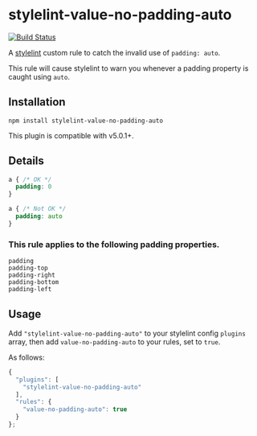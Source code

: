 # stylelint-value-no-padding-auto

[![Build Status](https://travis-ci.org/timothyneiljohnson/stylelint-value-no-padding-auto.svg)](https://travis-ci.org/timothyneiljohnson/stylelint-value-no-padding-auto)

A [stylelint](https://github.com/stylelint/stylelint) custom rule to catch the invalid use of `padding: auto`.

This rule will cause stylelint to warn you whenever a padding property is caught using `auto`.

## Installation

```
npm install stylelint-value-no-padding-auto
```

This plugin is compatible with v5.0.1+.

## Details

```css
a { /* OK */
  padding: 0
}

a { /* Not OK */
  padding: auto
}
```

### This rule applies to the following padding properties.

```
padding
padding-top
padding-right
padding-bottom
padding-left
```

## Usage

Add `"stylelint-value-no-padding-auto"` to your stylelint config `plugins` array, then add `value-no-padding-auto` to your rules, set to `true`.

As follows:

```js
{
  "plugins": [
    "stylelint-value-no-padding-auto"
  ],
  "rules": {
    "value-no-padding-auto": true
  }
};
```
